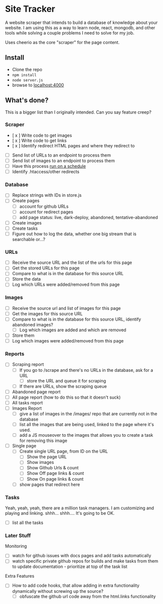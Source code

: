 # Site Tracker

A website scraper that intends to build a database of knowledge about your website. I am using this as a way to learn node, react, mongodb,
and other tools while solving a couple problems I need to solve for my job.
  
Uses cheerio as the core "scraper" for the page content.

## Install

* Clone the repo
* `npm install`
* `node server.js`
* browse to [localhost:4000](http://localhost:4000)

## What's done?

This is a bigger list than I originally intended. Can you say feature creep? 

### Scraper

- [ x ] Write code to get images
- [ x ] Write code to get links
- [ x ] Identify redirect HTML pages and where they redirect to
- [ ] Send list of URLs to an endpoint to process them
- [ ] Send list of images to an endpoint to process them
- [ ] Have this process [run on a schedule](http://blog.nodejitsu.com/npmawesome-agenda/)
- [ ] Identify .htaccess/other redirects

### Database

- [ ] Replace strings with IDs in store.js
- [ ] Create pages
  - [ ] account for github URLs
  - [ ] account for redirect pages
  - [ ] add page status: live, dark-deploy, abandoned, tentative-abandoned
- [ ] Create images
- [ ] Create tasks
- [ ] Figure out how to log the data, whether one big stream that is searchable or...?

### URLs

- [ ] Receive the source URL and the list of the urls for this page
- [ ] Get the stored URLs for this page
- [ ] Compare to what is in the database for this source URL
- [ ] Store the data
- [ ] Log which URLs were added/removed from this page

### Images
 
- [ ] Receive the source url and list of images for this page
- [ ] Get the images for this source URL
- [ ] Compare to what is in the database for this source URL, identify abandoned images?
    - [ ] Log which images are added and which are removed
- [ ] Store them
- [ ] Log which images were added/removed from this page

### Reports

- [ ] Scraping report
  - [ ] If you go to /scrape and there's no URLs in the database, ask for a URL
    - [ ] store the URL and queue it for scraping
  - [ ] If there are URLs, show the scraping queue
- [ ] Abandoned page report
- [ ] All page report (how to do this so that it doesn't suck)
- [ ] All tasks report
- [ ] Images Report
  - [ ] give a list of images in the /images/ repo that are currently not in the database
  - [ ] list all the images that are being used, linked to the page where it's used.
  - [ ] add a JS mouseover to the images that allows you to create a task for removing this image
- [ ] Single page 
  - [ ] Create single URL page, from ID on the URL
    - [ ] Show the page URL 
    - [ ] Show images 
    - [ ] Show Github Urls & count
    - [ ] Show Off page links & count
    - [ ] Show On page links & count
  - [ ] show pages that redirect here

### Tasks

Yeah, yeah, yeah, there are a million task managers. I am customizing and playing and linking. shhh... shhh.... It's going to be OK.

- [ ] list all the tasks 


### Later Stuff

Monitoring

- [ ] watch for github issues with docs pages and add tasks automatically
- [ ] watch specific private github repos for builds and make tasks from them to update documentation - prioritize at top of the task list

Extra Features

- [ ] How to add code hooks, that allow adding in extra functionality dynamically without screwing up the source?
  - [ ] obfuscate the github url code away from the html.links functionality
